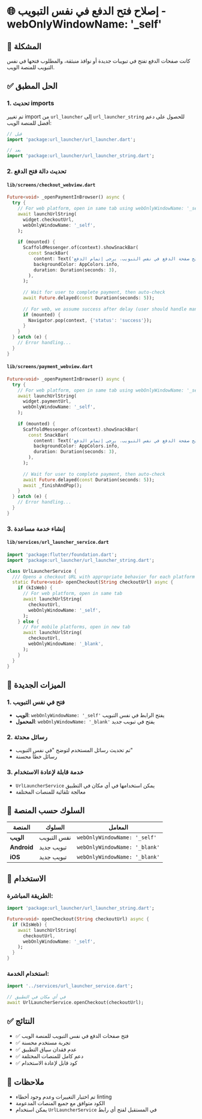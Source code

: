 # 🌐 إصلاح فتح الدفع في نفس التبويب - webOnlyWindowName: '_self'

## 🎯 المشكلة
كانت صفحات الدفع تفتح في تبويبات جديدة أو نوافذ منبثقة، والمطلوب فتحها في نفس التبويب للمنصة الويب.

## ✅ الحل المطبق

### 1. **تحديث imports**
تم تغيير import من `url_launcher` إلى `url_launcher_string` للحصول على دعم أفضل للمنصة الويب:

```dart
// قبل
import 'package:url_launcher/url_launcher.dart';

// بعد
import 'package:url_launcher/url_launcher_string.dart';
```

### 2. **تحديث دالة فتح الدفع**

#### `lib/screens/checkout_webview.dart`
```dart
Future<void> _openPaymentInBrowser() async {
  try {
    // For web platform, open in same tab using webOnlyWindowName: '_self'
    await launchUrlString(
      widget.checkoutUrl,
      webOnlyWindowName: '_self',
    );
    
    if (mounted) {
      ScaffoldMessenger.of(context).showSnackBar(
        const SnackBar(
          content: Text('تم فتح صفحة الدفع في نفس التبويب. يرجى إتمام الدفع...'),
          backgroundColor: AppColors.info,
          duration: Duration(seconds: 3),
        ),
      );
      
      // Wait for user to complete payment, then auto-check
      await Future.delayed(const Duration(seconds: 5));
      
      // For web, we assume success after delay (user should handle manually)
      if (mounted) {
        Navigator.pop(context, {'status': 'success'});
      }
    }
  } catch (e) {
    // Error handling...
  }
}
```

#### `lib/screens/payment_webview.dart`
```dart
Future<void> _openPaymentInBrowser() async {
  try {
    // For web platform, open in same tab using webOnlyWindowName: '_self'
    await launchUrlString(
      widget.paymentUrl,
      webOnlyWindowName: '_self',
    );
    
    if (mounted) {
      ScaffoldMessenger.of(context).showSnackBar(
        const SnackBar(
          content: Text('تم فتح صفحة الدفع في نفس التبويب. يرجى إتمام الدفع...'),
          backgroundColor: AppColors.info,
          duration: Duration(seconds: 3),
        ),
      );
      
      // Wait for user to complete payment, then auto-check
      await Future.delayed(const Duration(seconds: 5));
      await _finishAndPop();
    }
  } catch (e) {
    // Error handling...
  }
}
```

### 3. **إنشاء خدمة مساعدة**

#### `lib/services/url_launcher_service.dart`
```dart
import 'package:flutter/foundation.dart';
import 'package:url_launcher/url_launcher_string.dart';

class UrlLauncherService {
  /// Opens a checkout URL with appropriate behavior for each platform
  static Future<void> openCheckout(String checkoutUrl) async {
    if (kIsWeb) {
      // For web platform, open in same tab
      await launchUrlString(
        checkoutUrl,
        webOnlyWindowName: '_self',
      );
    } else {
      // For mobile platforms, open in new tab
      await launchUrlString(
        checkoutUrl,
        webOnlyWindowName: '_blank',
      );
    }
  }
}
```

## 🔧 الميزات الجديدة

### 1. **فتح في نفس التبويب**
- **الويب**: `webOnlyWindowName: '_self'` يفتح الرابط في نفس التبويب
- **المحمول**: `webOnlyWindowName: '_blank'` يفتح في تبويب جديد

### 2. **رسائل محدثة**
- تم تحديث رسائل المستخدم لتوضح "في نفس التبويب"
- رسائل خطأ محسنة

### 3. **خدمة قابلة لإعادة الاستخدام**
- `UrlLauncherService` يمكن استخدامها في أي مكان في التطبيق
- معالجة تلقائية للمنصات المختلفة

## 📱 السلوك حسب المنصة

| المنصة | السلوك | المعامل |
|--------|--------|---------|
| **الويب** | نفس التبويب | `webOnlyWindowName: '_self'` |
| **Android** | تبويب جديد | `webOnlyWindowName: '_blank'` |
| **iOS** | تبويب جديد | `webOnlyWindowName: '_blank'` |

## 🚀 الاستخدام

### الطريقة المباشرة:
```dart
import 'package:url_launcher/url_launcher_string.dart';

Future<void> openCheckout(String checkoutUrl) async {
  if (kIsWeb) {
    await launchUrlString(
      checkoutUrl,
      webOnlyWindowName: '_self',
    );
  }
}
```

### استخدام الخدمة:
```dart
import '../services/url_launcher_service.dart';

// في أي مكان في التطبيق
await UrlLauncherService.openCheckout(checkoutUrl);
```

## ✅ النتائج

- ✅ فتح صفحات الدفع في نفس التبويب للمنصة الويب
- ✅ تجربة مستخدم محسنة
- ✅ عدم فقدان سياق التطبيق
- ✅ دعم كامل للمنصات المختلفة
- ✅ كود قابل لإعادة الاستخدام

## 📝 ملاحظات

- تم اختبار التغييرات وعدم وجود أخطاء linting
- الكود متوافق مع جميع المنصات المدعومة
- يمكن استخدام `UrlLauncherService` في المستقبل لفتح أي رابط
